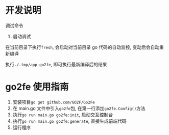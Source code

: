 # 开发说明

调试命令

1.  启动调试

在当前目录下执行`fresh`, 会启动对当前目录 go 代码的自动监控, 变动后会自动重新编译

执行`./.tmp/app-go2fe`, 即可执行最新编译后的结果

# go2fe 使用指南

1.  安装项目`go get github.com/GO2F/Go2Fe`
2.  在 main.go 文件中引入`go2fe`包, 在第一行添加`go2fe.Config()`方法
3.  执行`go run main.go go2fe:init`, 启动交互控制台
4.  执行`go run main.go go2fe:generate`, 直接生成前端代码
5.  运行程序
